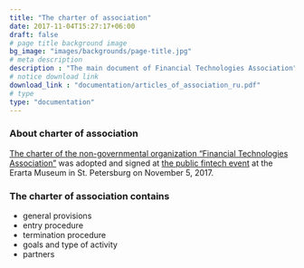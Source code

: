 ```yaml
---
title: "The charter of association"
date: 2017-11-04T15:27:17+06:00
draft: false
# page title background image
bg_image: "images/backgrounds/page-title.jpg"
# meta description
description : "The main document of Financial Technologies Association"
# notice download link
download_link : "documentation/articles_of_association_ru.pdf"
# type
type: "documentation"
---
```



### About charter of association

[The charter of the non-governmental organization “Financial Technologies Association”](https://t.me/finteh/6278 ) was adopted and signed at [the public fintech event](https://a-concept.timepad.ru/event/593330/ ) at the Erarta Museum in St. Petersburg on November 5, 2017.


### The charter of association contains

* general provisions
* entry procedure
* termination procedure
* goals and type of activity
* partners

